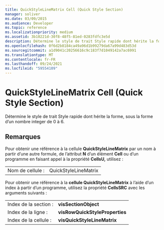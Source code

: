 ```yaml
---
title: QuickStyleLineMatrix Cell (Quick Style Section)
manager: soliver
ms.date: 03/09/2015
ms.audience: Developer
ms.topic: reference
ms.localizationpriority: medium
ms.assetid: 3b10221d-30f8-48f5-81ed-0283fdfc3e5d
description: Détermine le style de trait Style rapide dont hérite la forme, sous la forme d’un nombre integer de 0 à 6.
ms.openlocfilehash: 0f6d2b8184ca49a96d1b99279da67a99d483d53d
ms.sourcegitcommit: a1d9041c20256616c9c183f7d1049142a7ac6991
ms.translationtype: MT
ms.contentlocale: fr-FR
ms.lasthandoff: 09/24/2021
ms.locfileid: "59554109"
---
```

# <a name="quickstylelinematrix-cell-quick-style-section"></a>QuickStyleLineMatrix Cell (Quick Style Section)

Détermine le style de trait Style rapide dont hérite la forme, sous la forme d’un nombre integer de 0 à 6. 
  
## <a name="remarks"></a>Remarques

Pour obtenir une référence à la cellule **QuickStyleLineMatrix** par un nom à partir d’une autre formule, de l’attribut **N** d’un élément **Cell** ou d’un programme en faisant appel à la propriété **CellsU,** utilisez : 
  
|||
|:-----|:-----|
| Nom de cellule :  <br/> | QuickStyleLineMatrix  <br/> |
   
Pour obtenir une référence à la **cellule QuickStyleLineMatrix** à l’aide d’un index à partir d’un programme, utilisez la propriété **CellsSRC** avec les arguments suivants : 
  
|||
|:-----|:-----|
| Index de la section :  <br/> |**visSectionObject** <br/> |
| Index de la ligne :  <br/> |**visRowQuickStyleProperties** <br/> |
| Index de la cellule :  <br/> |**visQuickStyleLineMatrix** <br/> |
   

